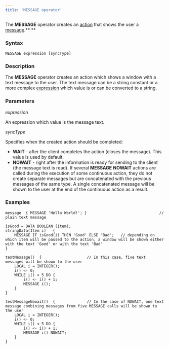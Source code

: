 ```yaml
---
title: 'MESSAGE operator'
---
```


The **MESSAGE** operator creates an [action](Actions.md) that shows the user a [message](Show_message_MESSAGE_ASK_.md).** **

### Syntax

    MESSAGE expression [syncType]

### Description

The **MESSAGE** operator creates an action which shows a window with a text message to the user. The text message can be a string constant or a more complex [expression](Expression.md) which value is or can be converted to a string.

### Parameters

*expression*

An expression which value is the message text.

*syncType*

Specifies when the created action should be completed:

-   **WAIT** - after the client completes the action (closes the message). This value is used by default.
-   **NOWAIT** - right after the information is ready for sending to the client (the message text is read). If several **MESSAGE** **NOWAIT** actions are called during the execution of some continuous action, they do not create separate messages but are concatenated with the previous messages of the same type. A single concatenated message will be shown to the user at the end of the continuous action as a result.

### Examples


```lsf
message  { MESSAGE 'Hello World!'; }                                // plain text message

isGood = DATA BOOLEAN (Item);
stringData(Item i)   {
    MESSAGE IF isGood(i) THEN 'Good' ELSE 'Bad';   // depending on which item will be passed to the action, a window will be shown either with the text 'Good' or with the text 'Bad'
}

testMessage()  {                    // In this case, five text messages will be shown to the user
    LOCAL i = INTEGER();
    i() <- 0;
    WHILE i() < 5 DO {
        i() <- i() + 1;
        MESSAGE i();
    }
}

testMessageNowait()  {              // In the case of NOWAIT, one text message combining messages from five MESSAGE calls will be shown to the user
    LOCAL i = INTEGER();
    i() <- 0;
    WHILE i() < 5 DO {
        i() <- i() + 1;
        MESSAGE i() NOWAIT;
    }
}
```

  
